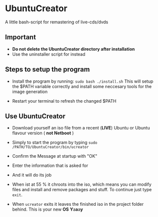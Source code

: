 # UbuntuCreator
A little bash-script for remastering of live-cds/dvds 

## Important
- **Do not delete the UbuntuCreator directory after installation**
- Use the uninstaller script for instead

## Steps to setup the program
- Install the program by running: `sudo bash ./install.sh`
This will setup the $PATH variable correctly and install some neccesary tools for the image generation

- Restart your terminal to refresh the changed $PATH

## Use UbuntuCreator
- Download yourself an iso file from a recent (**LIVE**) Ubuntu or Ubuntu flavour version ( **not Netboot** )

- Simply to start the program by typing `sudo /PATH/TO/UbuntuCreator/bin/ucreator`

- Confirm the Message at startup with "OK"
- Enter the information that is asked for

- And it will do its job
- When ist at 55 % it chroots into the iso, which means you can modify files and install and remove packages and stuff.
  To continue just type `exit`.

- When `ucreator` exits it leaves the finished iso in the project folder behind.
  This is your new **OS**
  **Y**a**a**a**y**
